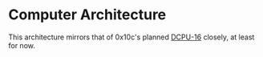 # Computer Architecture

This architecture mirrors that of 0x10c's planned [DCPU-16](https://gist.github.com/metaphox/3888117) closely, at least for now.